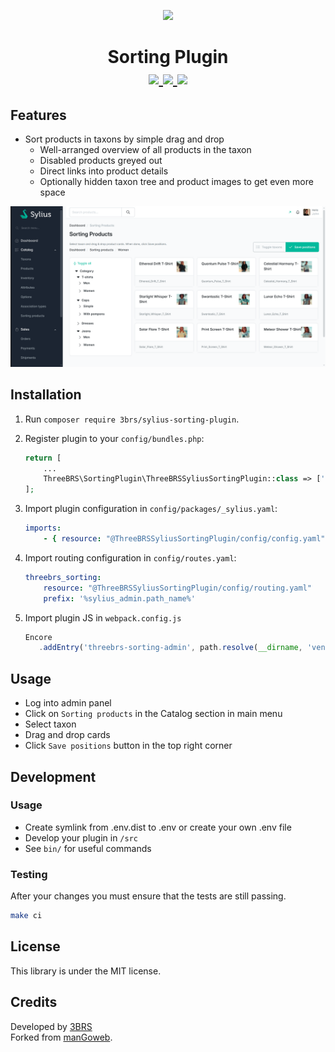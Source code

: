 <p align="center">
    <a href="https://www.3brs.com" target="_blank">
        <img src="https://3brs1.fra1.cdn.digitaloceanspaces.com/3brs/logo/3BRS-logo-sylius-200.png"/>
    </a>
</p>
<h1 align="center">
Sorting Plugin
<br />
    <a href="https://packagist.org/packages/3brs/sylius-sorting-plugin" title="License" target="_blank">
        <img src="https://img.shields.io/packagist/l/3brs/sylius-sorting-plugin" />
    </a>
    <a href="https://packagist.org/packages/3brs/sylius-sorting-plugin" title="Version" target="_blank">
        <img src="https://img.shields.io/packagist/v/3brs/sylius-sorting-plugin" />
    </a>
    <a href="https://circleci.com/gh/3BRS/sylius-sorting-plugin" title="Build status" target="_blank">
        <img src="https://circleci.com/gh/3BRS/sylius-sorting-plugin.svg?style=shield" />
    </a>
</h1>

## Features

* Sort products in taxons by simple drag and drop
  * Well-arranged overview of all products in the taxon
  * Disabled products greyed out
  * Direct links into product details
  * Optionally hidden taxon tree and product images to get even more space

<p align="center">
	<img src="https://raw.githubusercontent.com/3BRS/sylius-sorting-plugin/master/doc/sorting.png"/>
</p>

## Installation

1. Run `composer require 3brs/sylius-sorting-plugin`.

2. Register plugin to your `config/bundles.php`:
   ```php
   return [
       ...
       ThreeBRS\SortingPlugin\ThreeBRSSyliusSortingPlugin::class => ['all' => true],
   ];
   ```

3. Import plugin configuration in `config/packages/_sylius.yaml`:
   ```yaml
   imports:
       - { resource: "@ThreeBRSSyliusSortingPlugin/config/config.yaml" }
   ```

4. Import routing configuration in `config/routes.yaml`:
   ```yaml
   threebrs_sorting:
       resource: "@ThreeBRSSyliusSortingPlugin/config/routing.yaml"
       prefix: '%sylius_admin.path_name%'
   ```
5. Import plugin JS in `webpack.config.js`
    ```javascript
    Encore
       .addEntry('threebrs-sorting-admin', path.resolve(__dirname, 'vendor/3brs/sylius-sorting-plugin/assets/admin/js/sorting-plugin.js'))
    ```
## Usage

* Log into admin panel
* Click on `Sorting products` in the Catalog section in main menu
* Select taxon
* Drag and drop cards
* Click `Save positions` button in the top right corner

## Development

### Usage

- Create symlink from .env.dist to .env or create your own .env file
- Develop your plugin in `/src`
- See `bin/` for useful commands

### Testing

After your changes you must ensure that the tests are still passing.

```bash
make ci
```

License
-------
This library is under the MIT license.

Credits
-------
Developed by [3BRS](https://3brs.com)<br>
Forked from [manGoweb](https://github.com/mangoweb-sylius/SyliusSortingPlugin).

